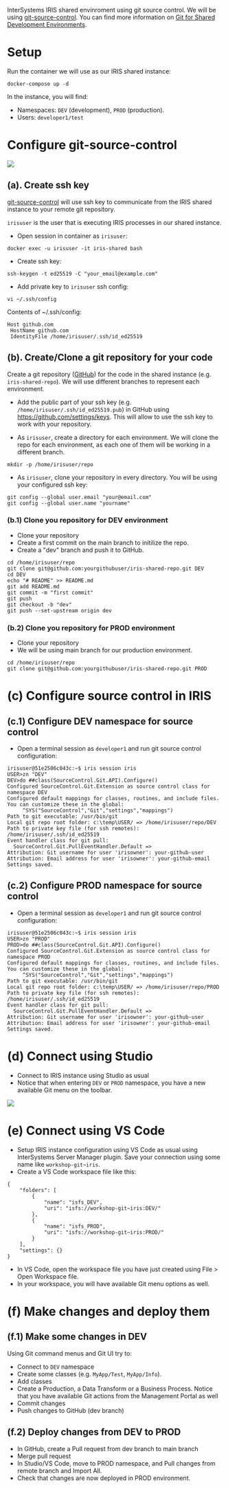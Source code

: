 InterSystems IRIS shared envinroment using git source control.
We will be using [git-source-control](https://openexchange.intersystems.com/package/Git-for-Shared-Development-Environments). You can find more information on [Git for Shared Development Environments](https://community.intersystems.com/post/git-shared-development-environments).

# Setup
Run the container we will use as our IRIS shared instance:
```
docker-compose up -d
```

In the instance, you will find:
* Namespaces: `DEV` (development), `PROD` (production). 
* Users: `developer1/test`

# Configure git-source-control

<img src="img/scenario.png" />

## (a). Create ssh key
[git-source-control](https://openexchange.intersystems.com/package/Git-for-Shared-Development-Environments) will use ssh key to communicate from the IRIS shared instance to your remote git repository.

`irisuser` is the user that is executing IRIS processes in our shared instance.

* Open session in container as `irisuser`:
```
docker exec -u irisuser -it iris-shared bash
```

* Create ssh key:
```
ssh-keygen -t ed25519 -C "your_email@example.com"
```

* Add private key to `irisuser` ssh config:
```
vi ~/.ssh/config
``` 

Contents of ~/.ssh/config:
```
Host github.com
 HostName github.com
 IdentityFile /home/irisuser/.ssh/id_ed25519
```

## (b). Create/Clone a git repository for your code

Create a git repository ([GitHub](https://github.com)) for the code in the shared instance (e.g. `iris-shared-repo`). We will use different branches to represent each environment.

* Add the public part of your ssh key (e.g. `/home/irisuser/.ssh/id_ed25519.pub`) in GitHub using https://github.com/settings/keys. This will allow to use the ssh key to work with your repository.

* As `irisuser`, create a directory for each environment. We will clone the repo for each environment, as each one of them will be working in a different branch.
```
mkdir -p /home/irisuser/repo
```

* As `irisuser`, clone your repository in every directory. You will be using your configured ssh key:

```
git config --global user.email "your@email.com"
git config --global user.name "yourname"
```

### (b.1) Clone you repository for DEV environment
* Clone your repository
* Create a first commit on the main branch to initilize the repo.
* Create a "dev" branch and push it to GitHub.

```
cd /home/irisuser/repo
git clone git@github.com:yourgithubuser/iris-shared-repo.git DEV
cd DEV
echo "# README" >> README.md
git add README.md
git commit -m "first commit"
git push
git checkout -b "dev"
git push --set-upstream origin dev
```

### (b.2) Clone you repository for PROD environment
* Clone your repository
* We will be using main branch for our production environment.

```
cd /home/irisuser/repo
git clone git@github.com:yourgithubuser/iris-shared-repo.git PROD
```

# (c) Configure source control in IRIS 

## (c.1) Configure DEV namespace for source control
* Open a terminal session as `developer1` and run git source control configuration:
```
irisuser@51e2506c043c:~$ iris session iris
USER>zn "DEV"
DEV>do ##class(SourceControl.Git.API).Configure()
Configured SourceControl.Git.Extension as source control class for namespace DEV
Configured default mappings for classes, routines, and include files. You can customize these in the global:
     ^SYS("SourceControl","Git","settings","mappings")
Path to git executable: /usr/bin/git
Local git repo root folder: c:\temp\USER/ => /home/irisuser/repo/DEV
Path to private key file (for ssh remotes): /home/irisuser/.ssh/id_ed25519
Event handler class for git pull: 
  SourceControl.Git.PullEventHandler.Default => 
Attribution: Git username for user 'irisowner': your-github-user
Attribution: Email address for user 'irisowner': your-github-email
Settings saved.
```

## (c.2) Configure PROD namespace for source control
* Open a terminal session as `developer1` and run git source control configuration:
```
irisuser@51e2506c043c:~$ iris session iris
USER>zn "PROD"
PROD>do ##class(SourceControl.Git.API).Configure()
Configured SourceControl.Git.Extension as source control class for namespace PROD
Configured default mappings for classes, routines, and include files. You can customize these in the global:
     ^SYS("SourceControl","Git","settings","mappings")
Path to git executable: /usr/bin/git
Local git repo root folder: c:\temp\USER/ => /home/irisuser/repo/PROD
Path to private key file (for ssh remotes): /home/irisuser/.ssh/id_ed25519
Event handler class for git pull: 
  SourceControl.Git.PullEventHandler.Default => 
Attribution: Git username for user 'irisowner': your-github-user
Attribution: Email address for user 'irisowner': your-github-email
Settings saved.
```

# (d) Connect using Studio
* Connect to IRIS instance using Studio as usual
* Notice that when entering `DEV` or `PROD` namespace, you have a new available Git menu on the toolbar.

<img src="img/studio-git-menu.png" />


# (e) Connect using VS Code
* Setup IRIS instance configuration using VS Code as usual using InterSystems Server Manager plugin. Save your connection using some name like `workshop-git~iris`.
* Create a VS Code workspace file like this:
```
{
	"folders": [
		{
			"name": "isfs_DEV",
			"uri": "isfs://workshop-git~iris:DEV/"
		},
		{
			"name": "isfs_PROD",
			"uri": "isfs://workshop-git~iris:PROD/"
		}
	],
	"settings": {}
}
```
* In VS Code, open the workspace file you have just created using File > Open Workspace file.
* In your workspace, you will have available Git menu options as well.


# (f) Make changes and deploy them

## (f.1) Make some changes in DEV
Using Git command menus and Git UI try to:
* Connect to `DEV` namespace
* Create some classes (e.g. `MyApp/Test`, `MyApp/Info`).
* Add classes
* Create a Production, a Data Transform or a Business Process. Notice that you have available Git actions from the Management Portal as well
* Commit changes
* Push changes to GitHub (dev branch)

## (f.2) Deploy changes from DEV to PROD
* In GitHub, create a Pull request from dev branch to main branch
* Merge pull request
* In Studio/VS Code, move to PROD namespace, and Pull changes from remote branch and Import All.
* Check that changes are now deployed in PROD environment.
